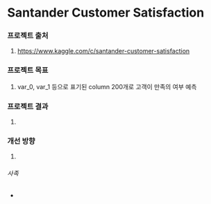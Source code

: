 # Santander Customer Satisfaction

### 프로젝트 출처
 1. https://www.kaggle.com/c/santander-customer-satisfaction

### 프로젝트 목표
 1. var_0, var_1 등으로 표기된 column 200개로 고객이 만족의 여부 예측

### 프로젝트 결과
 1. 
 
### 개선 방향
 1. 

###### 사족
 - 
